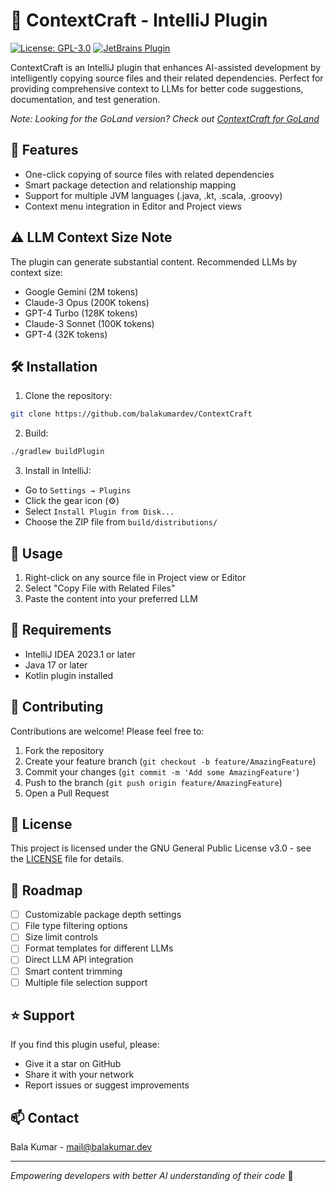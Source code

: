 # 🎯 ContextCraft - IntelliJ Plugin

[![License: GPL-3.0](https://img.shields.io/badge/License-GPLv3-blue.svg)](https://www.gnu.org/licenses/gpl-3.0)
[![JetBrains Plugin](https://img.shields.io/badge/JetBrains-Plugin-blue.svg)](https://plugins.jetbrains.com/)

ContextCraft is an IntelliJ plugin that enhances AI-assisted development by intelligently copying source files and their related dependencies. Perfect for providing comprehensive context to LLMs for better code suggestions, documentation, and test generation.

*Note: Looking for the GoLand version? Check out [ContextCraft for GoLand](https://github.com/balakumardev/ContextCraft-GoLand)*

## 🚀 Features

- One-click copying of source files with related dependencies
- Smart package detection and relationship mapping
- Support for multiple JVM languages (.java, .kt, .scala, .groovy)
- Context menu integration in Editor and Project views

## ⚠️ LLM Context Size Note

The plugin can generate substantial content. Recommended LLMs by context size:

- Google Gemini (2M tokens)
- Claude-3 Opus (200K tokens)
- GPT-4 Turbo (128K tokens)
- Claude-3 Sonnet (100K tokens)
- GPT-4 (32K tokens)

## 🛠️ Installation

1. Clone the repository:
```bash
git clone https://github.com/balakumardev/ContextCraft
```

2. Build:
```bash
./gradlew buildPlugin
```

3. Install in IntelliJ:
- Go to `Settings → Plugins`
- Click the gear icon (⚙️)
- Select `Install Plugin from Disk...`
- Choose the ZIP file from `build/distributions/`

## 📖 Usage

1. Right-click on any source file in Project view or Editor
2. Select "Copy File with Related Files"
3. Paste the content into your preferred LLM

## 🔧 Requirements

- IntelliJ IDEA 2023.1 or later
- Java 17 or later
- Kotlin plugin installed

## 🤝 Contributing

Contributions are welcome! Please feel free to:

1. Fork the repository
2. Create your feature branch (`git checkout -b feature/AmazingFeature`)
3. Commit your changes (`git commit -m 'Add some AmazingFeature'`)
4. Push to the branch (`git push origin feature/AmazingFeature`)
5. Open a Pull Request

## 📝 License

This project is licensed under the GNU General Public License v3.0 - see the [LICENSE](LICENSE) file for details.

## 🎯 Roadmap

- [ ] Customizable package depth settings
- [ ] File type filtering options
- [ ] Size limit controls
- [ ] Format templates for different LLMs
- [ ] Direct LLM API integration
- [ ] Smart content trimming
- [ ] Multiple file selection support

## ⭐ Support

If you find this plugin useful, please:
- Give it a star on GitHub
- Share it with your network
- Report issues or suggest improvements

## 📫 Contact

Bala Kumar - [mail@balakumar.dev](mail@balakumar.dev)


---

*Empowering developers with better AI understanding of their code* 🚀